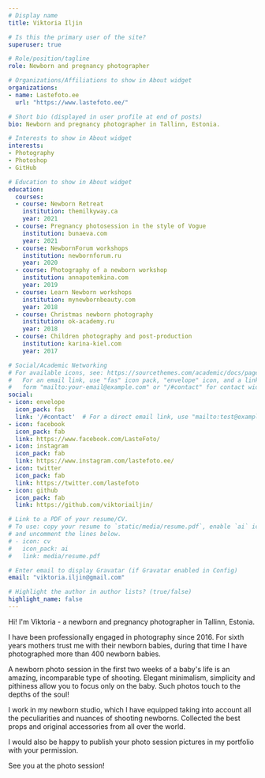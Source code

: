 ```yaml
---
# Display name
title: Viktoria Iljin

# Is this the primary user of the site?
superuser: true

# Role/position/tagline
role: Newborn and pregnancy photographer

# Organizations/Affiliations to show in About widget
organizations:
- name: Lastefoto.ee
  url: "https://www.lastefoto.ee/"

# Short bio (displayed in user profile at end of posts)
bio: Newborn and pregnancy photographer in Tallinn, Estonia.

# Interests to show in About widget
interests:
- Photography
- Photoshop
- GitHub

# Education to show in About widget
education:
  courses:
  - course: Newborn Retreat
    institution: themilkyway.ca
    year: 2021  
  - course: Pregnancy photosession in the style of Vogue
    institution: bunaeva.com
    year: 2021  
  - course: NewbornForum workshops
    institution: newbornforum.ru
    year: 2020
  - course: Photography of a newborn workshop
    institution: annapotemkina.com
    year: 2019
  - course: Learn Newborn workshops
    institution: mynewbornbeauty.com
    year: 2018
  - course: Christmas newborn photography
    institution: ok-academy.ru
    year: 2018
  - course: Children photography and post-production
    institution: karina-kiel.com
    year: 2017

# Social/Academic Networking
# For available icons, see: https://sourcethemes.com/academic/docs/page-builder/#icons
#   For an email link, use "fas" icon pack, "envelope" icon, and a link in the
#   form "mailto:your-email@example.com" or "/#contact" for contact widget.
social:
- icon: envelope
  icon_pack: fas
  link: '/#contact'  # For a direct email link, use "mailto:test@example.org".
- icon: facebook
  icon_pack: fab
  link: https://www.facebook.com/LasteFoto/
- icon: instagram
  icon_pack: fab
  link: https://www.instagram.com/lastefoto.ee/
- icon: twitter
  icon_pack: fab
  link: https://twitter.com/lastefoto
- icon: github
  icon_pack: fab
  link: https://github.com/viktoriailjin/

# Link to a PDF of your resume/CV.
# To use: copy your resume to `static/media/resume.pdf`, enable `ai` icons in `params.toml`, 
# and uncomment the lines below.
# - icon: cv
#   icon_pack: ai
#   link: media/resume.pdf

# Enter email to display Gravatar (if Gravatar enabled in Config)
email: "viktoria.iljin@gmail.com"

# Highlight the author in author lists? (true/false)
highlight_name: false
---
```

Hi! I'm Viktoria - a newborn and pregnancy photographer in Tallinn, Estonia.

I have been professionally engaged in photography since 2016. For sixth years mothers trust me with their newborn babies, during that time I have photographed more than 400 newborn babies.

A newborn photo session in the first two weeks of a baby's life is an amazing, incomparable type of shooting. Elegant minimalism, simplicity and pithiness allow you to focus only on the baby. Such photos touch to the depths of the soul!

I work in my newborn studio, which I have equipped taking into account all the peculiarities and nuances of shooting newborns.
Collected the best props and original accessories from all over the world.

I would also be happy to publish your photo session pictures in my portfolio with your permission.

See you at the photo session!